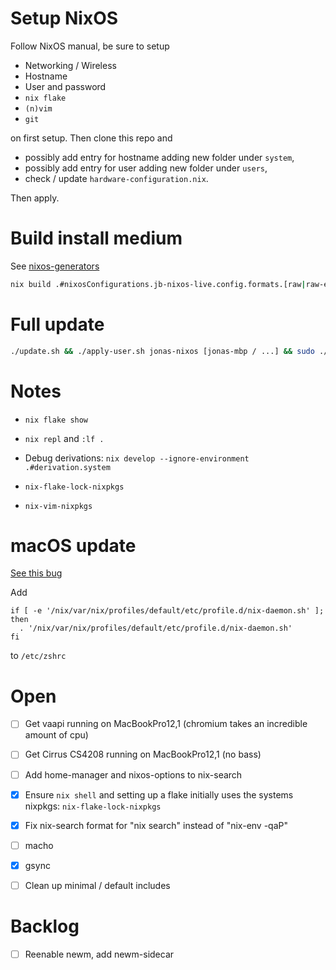 # Setup NixOS

Follow NixOS manual, be sure to setup
- Networking / Wireless
- Hostname
- User and password
- `nix flake`
- `(n)vim`
- `git`

on first setup. Then clone this repo and
- possibly add entry for hostname adding new folder under `system`,
- possibly add entry for user adding new folder under `users`,
- check / update `hardware-configuration.nix`.

Then apply.

# Build install medium

See [nixos-generators](https://github.com/nix-community/nixos-generators)

```sh
nix build .#nixosConfigurations.jb-nixos-live.config.formats.[raw|raw-efi|install-iso]
```

# Full update

```sh
./update.sh && ./apply-user.sh jonas-nixos [jonas-mbp / ...] && sudo ./apply-system.sh
```

# Notes

- `nix flake show`
- `nix repl` and `:lf .`
- Debug derivations: `nix develop --ignore-environment .#derivation.system`

- `nix-flake-lock-nixpkgs`
- `nix-vim-nixpkgs`

# macOS update

[See this bug](https://github.com/NixOS/nix/issues/3616)

Add

```
if [ -e '/nix/var/nix/profiles/default/etc/profile.d/nix-daemon.sh' ]; then
  . '/nix/var/nix/profiles/default/etc/profile.d/nix-daemon.sh'
fi
```

to `/etc/zshrc`

# Open

- [ ] Get vaapi running on MacBookPro12,1 (chromium takes an incredible amount of cpu)
- [ ] Get Cirrus CS4208 running on MacBookPro12,1 (no bass)

- [ ] Add home-manager and nixos-options to nix-search
- [X] Ensure `nix shell` and setting up a flake initially uses the systems nixpkgs: `nix-flake-lock-nixpkgs`
- [X] Fix nix-search format for "nix search" instead of "nix-env -qaP"

- [ ] macho

- [X] gsync

- [ ] Clean up minimal / default includes

# Backlog

- [ ] Reenable newm, add newm-sidecar
